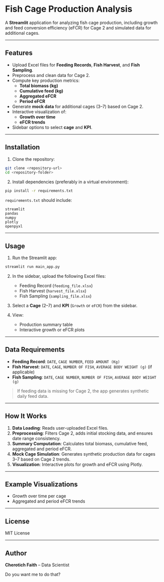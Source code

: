 
# Fish Cage Production Analysis

A **Streamlit** application for analyzing fish cage production, including growth and feed conversion efficiency (eFCR) for Cage 2 and simulated data for additional cages.

---

## Features

- Upload Excel files for **Feeding Records**, **Fish Harvest**, and **Fish Sampling**.
- Preprocess and clean data for Cage 2.
- Compute key production metrics:
  - **Total biomass (kg)**
  - **Cumulative feed (kg)**
  - **Aggregated eFCR**
  - **Period eFCR**
- Generate **mock data** for additional cages (3–7) based on Cage 2.
- Interactive visualization of:
  - **Growth over time**
  - **eFCR trends**
- Sidebar options to select **cage** and **KPI**.

---

## Installation

1. Clone the repository:

```bash
git clone <repository-url>
cd <repository-folder>
````

2. Install dependencies (preferably in a virtual environment):

```bash
pip install -r requirements.txt
```

`requirements.txt` should include:

```
streamlit
pandas
numpy
plotly
openpyxl
```

---

## Usage

1. Run the Streamlit app:

```bash
streamlit run main_app.py
```

2. In the sidebar, upload the following Excel files:

   * Feeding Record (`feeding_file.xlsx`)
   * Fish Harvest (`harvest_file.xlsx`)
   * Fish Sampling (`sampling_file.xlsx`)

3. Select a **Cage** (2–7) and **KPI** (`Growth` or `eFCR`) from the sidebar.

4. View:

   * Production summary table
   * Interactive growth or eFCR plots

---

## Data Requirements

* **Feeding Record**: `DATE`, `CAGE NUMBER`, `FEED AMOUNT (Kg)`
* **Fish Harvest**: `DATE`, `CAGE`, `NUMBER OF FISH`, `AVERAGE BODY WEIGHT (g)` (if applicable)
* **Fish Sampling**: `DATE`, `CAGE NUMBER`, `NUMBER OF FISH`, `AVERAGE BODY WEIGHT (g)`

> If feeding data is missing for Cage 2, the app generates synthetic daily feed data.

---

## How It Works

1. **Data Loading**: Reads user-uploaded Excel files.
2. **Preprocessing**: Filters Cage 2, adds initial stocking data, and ensures date range consistency.
3. **Summary Computation**: Calculates total biomass, cumulative feed, aggregated and period eFCR.
4. **Mock Cage Simulation**: Generates synthetic production data for cages 3–7 based on Cage 2 trends.
5. **Visualization**: Interactive plots for growth and eFCR using Plotly.

---

## Example Visualizations

* Growth over time per cage
* Aggregated and period eFCR trends

---

## License

MIT License

---

## Author

**Cherotich Faith** – Data Scientist 

Do you want me to do that?
```
